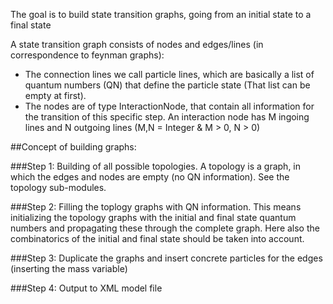 The goal is to build state transition graphs, going from an initial state to a
final state

A state transition graph consists of nodes and edges/lines 
(in correspondence to feynman graphs): 
- The connection lines we call particle lines, which are basically a list of
 quantum numbers (QN) that define the particle state (That list can be empty
 at first).
- The nodes are of type InteractionNode, that contain all information for the
 transition of this specific step. An interaction node has M ingoing lines and
 N outgoing lines (M,N = Integer & M > 0, N > 0) 

##Concept of building graphs:

###Step 1:
Building of all possible topologies. A topology is a graph, in which the edges
and nodes are empty (no QN information). See the topology sub-modules.

###Step 2:
Filling the toplogy graphs with QN information. This means initializing the 
topology graphs with the initial and final state quantum numbers and
propagating these through the complete graph. Here also the combinatorics of
the initial and final state should be taken into account.

###Step 3:
Duplicate the graphs and insert concrete particles for the edges (inserting
the mass variable)

###Step 4:
Output to XML model file
